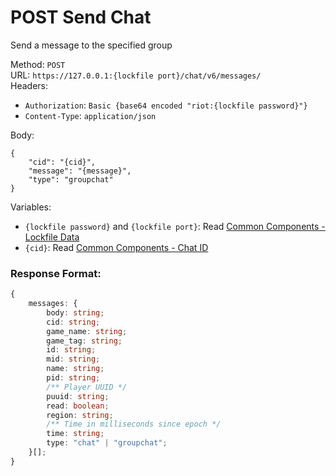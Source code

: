 <!--

This file is automatically generated!
Do not edit it directly!
See https://github.com/techchrism/valorant-api-docs/blob/trunk/contributing.md for more information.

-->

# POST Send Chat

Send a message to the specified group  


Method: `POST`  
URL: `https://127.0.0.1:{lockfile port}/chat/v6/messages/`  
Headers:
 - `Authorization`: `Basic {base64 encoded "riot:{lockfile password}"}`
 - `Content-Type`: `application/json`

Body:  
```
{
    "cid": "{cid}",
    "message": "{message}",
    "type": "groupchat"
}
```
Variables:
 - `{lockfile password}` and `{lockfile port}`: Read [Common Components - Lockfile Data](../common-components.md#lockfile-data)
 - `{cid}`: Read [Common Components - Chat ID](../common-components.md#chat-id)


### Response Format:
```ts
{
    messages: {
        body: string;
        cid: string;
        game_name: string;
        game_tag: string;
        id: string;
        mid: string;
        name: string;
        pid: string;
        /** Player UUID */
        puuid: string;
        read: boolean;
        region: string;
        /** Time in milliseconds since epoch */
        time: string;
        type: "chat" | "groupchat";
    }[];
}
```

